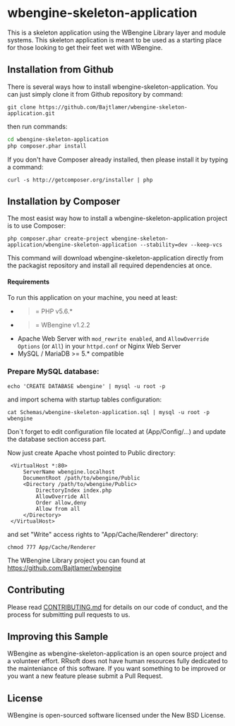 # wbengine-skeleton-application
This is a skeleton application using the WBengine Library layer and module systems. This skeleton application is meant to be used as a starting place for those looking to get their feet wet with WBengine.

## Installation from Github
There is several ways how to install wbengine-skeleton-application. You can just simply clone it from Github repository by command:

```
git clone https://github.com/Bajtlamer/wbengine-skeleton-application.git
```
then run commands:
```bash
cd wbengine-skeleton-application
php composer.phar install
```
If you don't have Composer already installed, then please install it by typing a command:
```
curl -s http://getcomposer.org/installer | php
```

## Installation by Composer

The most easist way how to install a wbengine-skeleton-application project is to use Composer:

```
php composer.phar create-project wbengine-skeleton-application/wbengine-skeleton-application --stability=dev --keep-vcs
```

This command will download wbengine-skeleton-application directly from the packagist repository and install all required dependencies at once.

#### Requirements

To run this application on your machine, you need at least:

* >= PHP v5.6.*
* >= WBengine v1.2.2
* Apache Web Server with `mod_rewrite enabled`, and `AllowOverride Options` (or `All`) in your `httpd.conf` or Nginx Web Server
* MySQL / MariaDB >= 5.* compatible

### Prepare MySQL database:
```
echo 'CREATE DATABASE wbengine' | mysql -u root -p
```
and import schema with startup tables configuration:
```
cat Schemas/wbengine-skeleton-application.sql | mysql -u root -p wbengine
```
Don´t forget to edit configuration file located at (App/Config/...) and update the database section access part.

Now just create Apache vhost pointed to Public directory:
 
```
 <VirtualHost *:80>
     ServerName wbengine.localhost
     DocumentRoot /path/to/wbengine/Public
     <Directory /path/to/wbengine/Public>
         DirectoryIndex index.php
         AllowOverride All
         Order allow,deny
         Allow from all
     </Directory>
 </VirtualHost>
```
 and set "Write" access rights to "App/Cache/Renderer" directory:

```
chmod 777 App/Cache/Renderer
```

The WBengine Library project you can found at https://github.com/Bajtlamer/wbengine

## Contributing

Please read [CONTRIBUTING.md](https://github.com/Bajtlamer/wbengine-skeleton-application/blob/master/CONTRIBUTING.md) for details on our code of conduct, and the process for submitting pull requests to us.

## Improving this Sample
WBengine as wbengine-skeleton-application is an open source project and a volunteer effort. RRsoft does not have human resources fully dedicated to the mainteniance of this software. If you want something to be improved or you want a new feature please submit a Pull Request.

## License
WBengine is open-sourced software licensed under the New BSD License.
